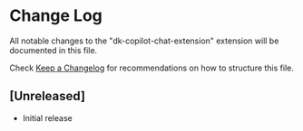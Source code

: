 # Change Log

All notable changes to the "dk-copilot-chat-extension" extension will be documented in this file.

Check [Keep a Changelog](http://keepachangelog.com/) for recommendations on how to structure this file.

## [Unreleased]

- Initial release